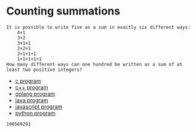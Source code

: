 # Counting summations

```
It is possible to write five as a sum in exactly six different ways:
    4+1
    3+2
    3+1+1
    2+2+1
    2+1+1+1
    1+1+1+1+1
How many different ways can one hundred be written as a sum of at least two positive integers?
```

* [c program](Problem076.c)
* [c++ program](Problem076.cpp)
* [golang program](Problem076.go)
* [java program](Problem076.java)
* [javascript program](Problem076.js)
* [python program](Problem076.py)

```
190569291
```
